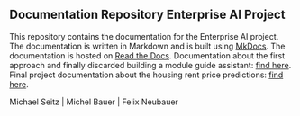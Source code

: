 ## Documentation Repository Enterprise AI Project 

This repository contains the documentation for the Enterprise AI project. The documentation is written in Markdown and is built using [MkDocs](https://www.mkdocs.org/). The documentation is hosted on [Read the Docs](https://readthedocs.org/).
Documentation about the first approach and finally discarded building a module guide assistant: [find here](Module_Guide_Assistant.md).
Final project documentation about the housing rent price predictions: [find here](Price_Recommendation_Tool.md).

Michael Seitz | Michel Bauer | Felix Neubauer